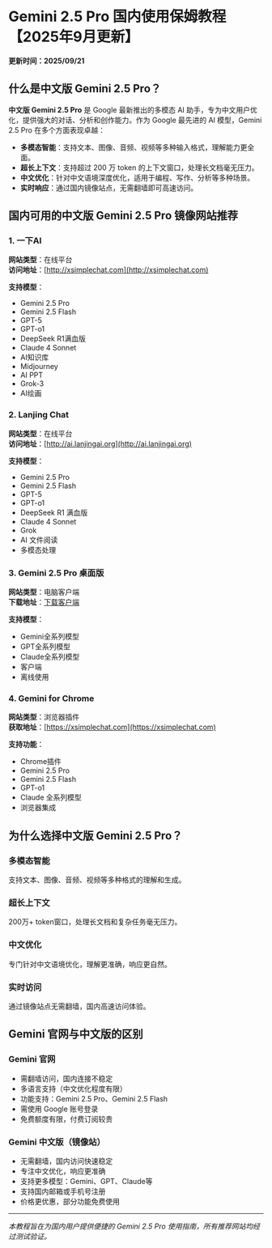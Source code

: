 # Gemini 2.5 Pro 国内使用保姆教程【2025年9月更新】

**更新时间：2025/09/21** 

## 什么是中文版 Gemini 2.5 Pro？

**中文版 Gemini 2.5 Pro** 是 Google 最新推出的多模态 AI 助手，专为中文用户优化，提供强大的对话、分析和创作能力。作为 Google 最先进的 AI 模型，Gemini 2.5 Pro 在多个方面表现卓越：

- **多模态智能**：支持文本、图像、音频、视频等多种输入格式，理解能力更全面。
- **超长上下文**：支持超过 200 万 token 的上下文窗口，处理长文档毫无压力。
- **中文优化**：针对中文语境深度优化，适用于编程、写作、分析等多种场景。
- **实时响应**：通过国内镜像站点，无需翻墙即可高速访问。

## 国内可用的中文版 Gemini 2.5 Pro 镜像网站推荐

### 1. 一下AI
**网站类型**：在线平台  
**访问地址**：[http://xsimplechat.com](http://xsimplechat.com)

**支持模型**：
- Gemini 2.5 Pro
- Gemini 2.5 Flash
- GPT-5
- GPT-o1
- DeepSeek R1满血版
- Claude 4 Sonnet
- AI知识库
- Midjourney
- AI PPT
- Grok-3
- AI绘画

### 2. Lanjing Chat
**网站类型**：在线平台  
**访问地址**：[http://ai.lanjingai.org](http://ai.lanjingai.org)

**支持模型**：
- Gemini 2.5 Pro
- Gemini 2.5 Flash
- GPT-5
- GPT-o1
- DeepSeek R1 满血版
- Claude 4 Sonnet
- Grok
- AI 文件阅读
- 多模态处理

### 3. Gemini 2.5 Pro 桌面版
**网站类型**：电脑客户端  
**下载地址**：[下载客户端](https://xsimplechat.com/app_client/XSimpleChat-windows.zip)

**支持模型**：
- Gemini全系列模型
- GPT全系列模型
- Claude全系列模型
- 客户端
- 离线使用

### 4. Gemini for Chrome
**网站类型**：浏览器插件  
**获取地址**：[https://xsimplechat.com](https://xsimplechat.com)

**支持功能**：
- Chrome插件
- Gemini 2.5 Pro
- Gemini 2.5 Flash
- GPT-o1
- Claude 全系列模型
- 浏览器集成

## 为什么选择中文版 Gemini 2.5 Pro？

### 多模态智能
支持文本、图像、音频、视频等多种格式的理解和生成。

### 超长上下文
200万+ token窗口，处理长文档和复杂任务毫无压力。

### 中文优化 
专门针对中文语境优化，理解更准确，响应更自然。

### 实时访问
通过镜像站点无需翻墙，国内高速访问体验。

## Gemini 官网与中文版的区别

### Gemini 官网
- 需翻墙访问，国内连接不稳定
- 多语言支持（中文优化程度有限）
- 功能支持：Gemini 2.5 Pro、Gemini 2.5 Flash
- 需使用 Google 账号登录
- 免费额度有限，付费订阅较贵

### Gemini 中文版（镜像站）
- 无需翻墙，国内访问快速稳定
- 专注中文优化，响应更准确
- 支持更多模型：Gemini、GPT、Claude等
- 支持国内邮箱或手机号注册
- 价格更优惠，部分功能免费使用

---

*本教程旨在为国内用户提供便捷的 Gemini 2.5 Pro 使用指南，所有推荐网站均经过测试验证。*
